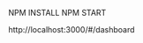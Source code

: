 NPM INSTALL
NPM START

<!--TO CHECK THE DASHBOARD-->
 
  <!-- GO ON THIS LINK -->
  http://localhost:3000/#/dashboard


